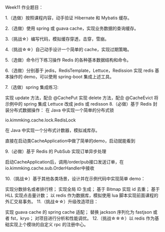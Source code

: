 Week11 作业题目：

1.（选做）按照课程内容，动手验证 Hibernate 和 Mybatis 缓存。

2.（选做）使用 spring 或 guava cache，实现业务数据的查询缓存。

3.（挑战☆）编写代码，模拟缓存穿透，击穿，雪崩。

4.（挑战☆☆）自己动手设计一个简单的 cache，实现过期策略。

5.（选做）命令行下练习操作 Redis 的各种基本数据结构和命令。

6.（选做）分别基于 jedis，RedisTemplate，Lettuce，Redission 实现 redis 基本操作的 demo，可以使用 spring-boot 集成上述工具。

7.（选做）spring 集成练习:

实现 update 方法，配合 @CachePut
实现 delete 方法，配合 @CacheEvict
将示例中的 spring 集成 Lettuce 改成 jedis 或 redisson
8.（必做）基于 Redis 封装分布式数据操作：
在 Java 中实现一个简单的分布式锁

io.kimmking.cache.lock.RedisLock

在 Java 中实现一个分布式计数器，模拟减库存。

直接在启动类CacheApplication中做了简单的demo，启动就能看到

9.（必做）基于 Redis 的 PubSub 实现订单异步处理

启动CacheApplication后，调用/order/pub接口发送订单，在io.kimmking.cache.sub.OrderHandler中接收

10.（挑战☆）基于其他各类场景，设计并在示例代码中实现简单 demo：

实现分数排名或者排行榜；
实现全局 ID 生成；
基于 Bitmap 实现 id 去重；
基于 HLL 实现点击量计数；
以 redis 作为数据库，模拟使用 lua 脚本实现前面课程的外汇交易事务。
11.（挑战☆☆）升级改造项目：

实现 guava cache 的 spring cache 适配；
替换 jackson 序列化为 fastjson 或者 fst，kryo；
对项目进行分析和性能调优。
12.（挑战☆☆☆）以 redis 作为基础实现上个模块的自定义 rpc 的注册中心。